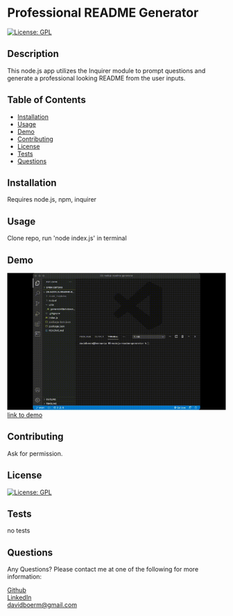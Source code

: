 # Professional README Generator

[![License: GPL](https://img.shields.io/badge/License-GPL-blue)](https://www.gnu.org/licenses/licenses.html)

## Description
  This node.js app utilizes the Inquirer module to prompt questions and generate a professional looking README from the user inputs.
## Table of Contents
- [Installation](#installation)
- [Usage](#usage)
- [Demo](#demo)
- [Contributing](#contributing)
- [License](#license)
- [Tests](#test)
- [Questions](#questions)
## Installation
  Requires node.js, npm, inquirer
## Usage
  Clone repo, run 'node index.js' in terminal
## Demo
![README generator demo gif](./images/readme-gen-demo.gif)
[link to demo](./images/readme-gen-demo.gif)

## Contributing
  Ask for permission.

## License
[![License: GPL](https://img.shields.io/badge/License-GPL-blue)](https://www.gnu.org/licenses/licenses.html)

## Tests
  no tests
## Questions
  Any Questions? Please contact me at one of the following for more information:

  [Github](https://github.com/davidboerm)  
  [LinkedIn](https://www.linkedin.com/in/davidboerm/)  
  [davidboerm@gmail.com](mailto:davidboerm@gmail.com)
